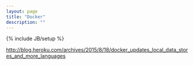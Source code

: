 ```yaml
---
layout: page
title: "Docker"
description: ""
---
```

{% include JB/setup %}



http://blog.heroku.com/archives/2015/8/18/docker_updates_local_data_stores_and_more_languages


